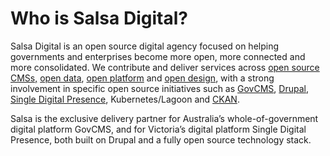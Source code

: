 # Who is Salsa Digital?

Salsa Digital is an open source digital agency focused on helping governments and enterprises become more open, more connected and more consolidated. We contribute and deliver services across [open source CMSs,](https://salsadigital.com.au/services/what-is-open-cms) [open data](https://salsadigital.com.au/services/what-is-open-data), [open platform](https://salsadigital.com.au/services/what-is-open-source-platform) and [open design](https://salsadigital.com.au/services/what-is-open-design), with a strong involvement in specific open source initiatives such as [GovCMS](https://salsadigital.com.au/services/what-is-govcms), [Drupal](https://salsadigital.com.au/services/drupal-cms), [Single Digital Presence](https://salsadigital.com.au/services/what-is-single-digital-presence), Kubernetes/Lagoon and [CKAN](https://salsadigital.com.au/services/what-is-ckan).‌

Salsa is the exclusive delivery partner for Australia’s whole-of-government digital platform GovCMS, and for Victoria’s digital platform Single Digital Presence, both built on Drupal and a fully open source technology stack.[  
](https://app.gitbook.com/@salsa-digital/s/govcms-content-administration/~/drafts/-Lz9bbewUa8X5P-S7gok/course-overview)

